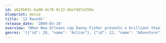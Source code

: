 ```yaml
---
id: a625b03c-6a00-4c78-9c22-dbe7dd7a359a
blueprint: movie
title: '12 Rounds'
release_date: '2009-03-19'
overview: "When New Orleans cop Danny Fisher prevents a brilliant thief from successfully carrying out his latest heist, the thief's girlfriend is accidentally killed. Hungry for revenge, the criminal mastermind breaks out of prison and kidnaps Danny's fiancee. To save her, Danny must successfully navigate his way through an elaborate series of tasks and puzzles, or else watch the love of his life die."
genres: '[{"id": 28, "name": "Action"}, {"id": 12, "name": "Adventure"}, {"id": 18, "name": "Drama"}, {"id": 53, "name": "Thriller"}]'
---
```

